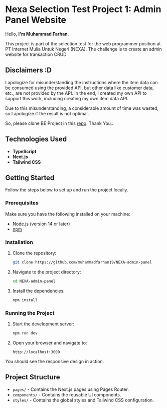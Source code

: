 # Nexa Selection Test Project 1: Admin Panel Website

Hello, **I'm Muhammad Farhan**.

This project is part of the selection test for the web programmer position at PT Internet Mulia Untuk Negeri (NEXA). The challenge is to create an admin website for transaction CRUD

## Disclaimers :D
I apologize for misunderstanding the instructions where the item data can be consumed using the provided API, but other data like customer data, etc., are not provided by the API. In the end, I created my own API to support this work, including creating my own item data API.

Due to this misunderstanding, a considerable amount of time was wasted, so I apologize if the result is not optimal.

So, please clone BE Project in this [repo](https://github.com/muhammadfarhan19/NEXA-admin-panel-be).
Thank You..

## Technologies Used

- **TypeScript**
- **Next.js**
- **Tailwind CSS**

## Getting Started

Follow the steps below to set up and run the project locally.

### Prerequisites

Make sure you have the following installed on your machine:

- [Node.js](https://nodejs.org/) (version 14 or later)
- [npm](https://www.npmjs.com/)

### Installation

1. Clone the repository:

   ```sh
   git clone https://github.com/muhammadfarhan19/NEXA-admin-panel
   ```

2. Navigate to the project directory:

   ```sh
   cd NEXA-admin-panel
   ```

3. Install the dependencies:
   ```sh
   npm install
   ```

### Running the Project

1. Start the development server:

   ```sh
   npm run dev
   ```

2. Open your browser and navigate to:
   ```
   http://localhost:3000
   ```

You should see the responsive design in action.

## Project Structure

- `pages/` - Contains the Next.js pages using Pages Router.
- `components/` - Contains the reusable UI components.
- `styles/` - Contains the global styles and Tailwind CSS configuration.
